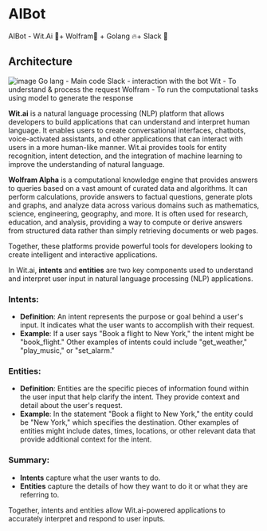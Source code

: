 # AIBot
AIBot - Wit.Ai 💬+ Wolfram🐺 + Golang 🔥+ Slack 🤖

## Architecture
![image](https://github.com/user-attachments/assets/dac9fb02-4604-46f3-a054-6b2ca7cf0bb9)
Go lang - Main code
Slack - interaction with the bot
Wit - To understand & process the request
Wolfram - To run the computational tasks using model to generate the response

**Wit.ai** is a natural language processing (NLP) platform that allows developers to build applications that can understand and interpret human language. It enables users to create conversational interfaces, chatbots, voice-activated assistants, and other applications that can interact with users in a more human-like manner. Wit.ai provides tools for entity recognition, intent detection, and the integration of machine learning to improve the understanding of natural language.

**Wolfram Alpha** is a computational knowledge engine that provides answers to queries based on a vast amount of curated data and algorithms. It can perform calculations, provide answers to factual questions, generate plots and graphs, and analyze data across various domains such as mathematics, science, engineering, geography, and more. It is often used for research, education, and analysis, providing a way to compute or derive answers from structured data rather than simply retrieving documents or web pages.

Together, these platforms provide powerful tools for developers looking to create intelligent and interactive applications.


In Wit.ai, **intents** and **entities** are two key components used to understand and interpret user input in natural language processing (NLP) applications.

### Intents:
- **Definition**: An intent represents the purpose or goal behind a user's input. It indicates what the user wants to accomplish with their request.
- **Example**: If a user says "Book a flight to New York," the intent might be "book_flight." Other examples of intents could include "get_weather," "play_music," or "set_alarm."

### Entities:
- **Definition**: Entities are the specific pieces of information found within the user input that help clarify the intent. They provide context and detail about the user's request.
- **Example**: In the statement "Book a flight to New York," the entity could be "New York," which specifies the destination. Other examples of entities might include dates, times, locations, or other relevant data that provide additional context for the intent.

### Summary:
- **Intents** capture what the user wants to do.
- **Entities** capture the details of how they want to do it or what they are referring to.

Together, intents and entities allow Wit.ai-powered applications to accurately interpret and respond to user inputs.
